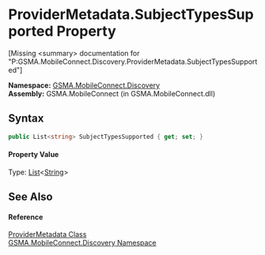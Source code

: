 ProviderMetadata.SubjectTypesSupported Property
===============================================

[Missing &lt;summary> documentation for "P:GSMA.MobileConnect.Discovery.ProviderMetadata.SubjectTypesSupported"]


**Namespace:** [GSMA.MobileConnect.Discovery][1]  
**Assembly:** GSMA.MobileConnect (in GSMA.MobileConnect.dll)

Syntax
------

```csharp
public List<string> SubjectTypesSupported { get; set; }
```

#### Property Value
Type: [List][2]&lt;[String][3]>

See Also
--------

#### Reference
[ProviderMetadata Class][4]  
[GSMA.MobileConnect.Discovery Namespace][1]  

[1]: ../README.md
[2]: http://msdn.microsoft.com/en-us/library/6sh2ey19
[3]: http://msdn.microsoft.com/en-us/library/s1wwdcbf
[4]: README.md
[5]: ../../_icons/Help.png